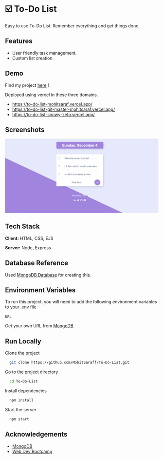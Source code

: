 
# ☑️ To-Do List

Easy to use To-Do List. Remember everything and get things done.


## Features

- User friendly task management.
- Custom list creation.


## Demo

Find my project [here](https://to-do-list-mohitsaraf.vercel.app/) !

Deployed using vercel in these three domains.

- https://to-do-list-mohitsaraf.vercel.app/
- https://to-do-list-git-master-mohitsaraf.vercel.app/
- https://to-do-list-snowy-zeta.vercel.app/


## Screenshots

![App Screenshot](https://raw.githubusercontent.com/MohitSaraff/To-Do-List/master/public/images/Screenshot.png)


## Tech Stack

**Client:** HTML, CSS, EJS

**Server:** Node, Express


## Database Reference

Used [MongoDB Database](https://www.mongodb.com/) for creating this.
## Environment Variables

To run this project, you will need to add the following environment variables to your .env file

`URL`

Get your own URL from [MongoDB](https://www.mongodb.com/).
## Run Locally

Clone the project

```bash
  git clone https://github.com/MohitSaraff/To-Do-List.git
```

Go to the project directory

```bash
  cd To-Do-List
```

Install dependencies

```bash
  npm install
```

Start the server

```bash
  npm start
```


## Acknowledgements

 - [MongoDB](https://www.mongodb.com/)
 - [Web Dev Bootcamp](https://www.udemy.com/course/the-complete-web-development-bootcamp)

